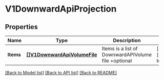 # V1DownwardApiProjection

## Properties
Name | Type | Description | Notes
------------ | ------------- | ------------- | -------------
**Items** | [**[]V1DownwardApiVolumeFile**](v1.DownwardAPIVolumeFile.md) | Items is a list of DownwardAPIVolume file +optional | [optional] [default to null]

[[Back to Model list]](../README.md#documentation-for-models) [[Back to API list]](../README.md#documentation-for-api-endpoints) [[Back to README]](../README.md)

